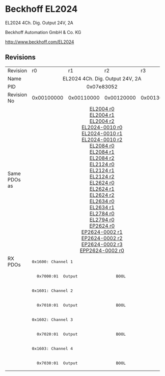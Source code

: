 # Beckhoff EL2024

EL2024 4Ch. Dig. Output 24V, 2A

Beckhoff Automation GmbH & Co. KG

http://www.beckhoff.com/EL2024

## Revisions
<table>
<tr >
<td>Revision</td>
<td><div class="foo">r0</div></td>
<td><div class="foo">r1</div></td>
<td><div class="foo">r2</div></td>
<td><div class="foo">r3</div></td>
</tr>
<tr >
<td>Name</td>
<td colspan=4 align="center"><div class="foo">EL2024 4Ch. Dig. Output 24V, 2A</div></td>
</tr>
<tr >
<td>PID</td>
<td colspan=4 align="center"><div class="foo">0x07e83052</div></td>
</tr>
<tr >
<td>Revision No</td>
<td><div class="foo">0x00100000</div></td>
<td><div class="foo">0x00110000</div></td>
<td><div class="foo">0x00120000</div></td>
<td><div class="foo">0x00130000</div></td>
</tr>
<tr >
<td>Same PDOs as</td>
<td colspan=4 align="center"><div class="foo"><a href="EL2004">EL2004 r0</a><br/><a href="EL2004">EL2004 r1</a><br/><a href="EL2004">EL2004 r2</a><br/><a href="EL2024-0010">EL2024-0010 r0</a><br/><a href="EL2024-0010">EL2024-0010 r1</a><br/><a href="EL2024-0010">EL2024-0010 r2</a><br/><a href="EL2084">EL2084 r0</a><br/><a href="EL2084">EL2084 r1</a><br/><a href="EL2084">EL2084 r2</a><br/><a href="EL2124">EL2124 r0</a><br/><a href="EL2124">EL2124 r1</a><br/><a href="EL2124">EL2124 r2</a><br/><a href="EL2624">EL2624 r0</a><br/><a href="EL2624">EL2624 r1</a><br/><a href="EL2624">EL2624 r2</a><br/><a href="EL2634">EL2634 r0</a><br/><a href="EL2634">EL2634 r1</a><br/><a href="EL2784">EL2784 r0</a><br/><a href="EL2794">EL2794 r0</a><br/><a href="EP2624">EP2624 r0</a><br/><a href="EP2624-0002">EP2624-0002 r1</a><br/><a href="EP2624-0002">EP2624-0002 r2</a><br/><a href="EP2624-0002">EP2624-0002 r3</a><br/><a href="EPP2624-0002">EPP2624-0002 r0</a></div></td>
</tr>
<tr class="rxpdo pdosection">
<td rowspan=8 valign=top>RX PDOs</td>
<td colspan=4 align="left"><pre>0x1600: Channel 1</pre></td>
<td></td>
</tr>
<tr class="rxpdo">
<td colspan=4 align="left"><pre>  0x7000:01  Output                BOOL</pre></td>
</tr>
<tr class="rxpdo pdosection">
<td colspan=4 align="left"><pre>0x1601: Channel 2</pre></td>
</tr>
<tr class="rxpdo">
<td colspan=4 align="left"><pre>  0x7010:01  Output                BOOL</pre></td>
</tr>
<tr class="rxpdo pdosection">
<td colspan=4 align="left"><pre>0x1602: Channel 3</pre></td>
</tr>
<tr class="rxpdo">
<td colspan=4 align="left"><pre>  0x7020:01  Output                BOOL</pre></td>
</tr>
<tr class="rxpdo pdosection">
<td colspan=4 align="left"><pre>0x1603: Channel 4</pre></td>
</tr>
<tr class="rxpdo">
<td colspan=4 align="left"><pre>  0x7030:01  Output                BOOL</pre></td>
</tr>
</table>
